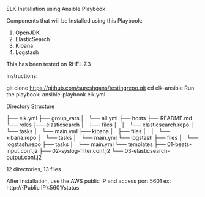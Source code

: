 ELK Installation using Ansible Playbook

Components that will be Installed using this Playbook:

1. OpenJDK
2. ElasticSearch
3. Kibana
4. Logstash

This has been tested on RHEL 7.3 

Instructions:

git clone https://github.com/sureshgans/testingrepo.git
cd elk-ansible
Run the playbook: ansible-playbook elk.yml

Directory Structure

├── elk.yml
├── group_vars
│   └── all.yml
├── hosts
├── README.md
└── roles
    ├── elasticsearch
    │   ├── files
    │   │   └── elasticsearch.repo
    │   └── tasks
    │       └── main.yml
    ├── kibana
    │   ├── files
    │   │   └── kibana.repo
    │   └── tasks
    │       └── main.yml
    └── logstash
        ├── files
        │   └── logstash.repo
        ├── tasks
        │   └── main.yml
        └── templates
            ├── 01-beats-input.conf.j2
            ├── 02-syslog-filter.conf.j2
            └── 03-elasticsearch-output.conf.j2

12 directories, 13 files

After Installation, use the AWS public IP and access port 5601
ex: http://{Public IP}:5601/status
